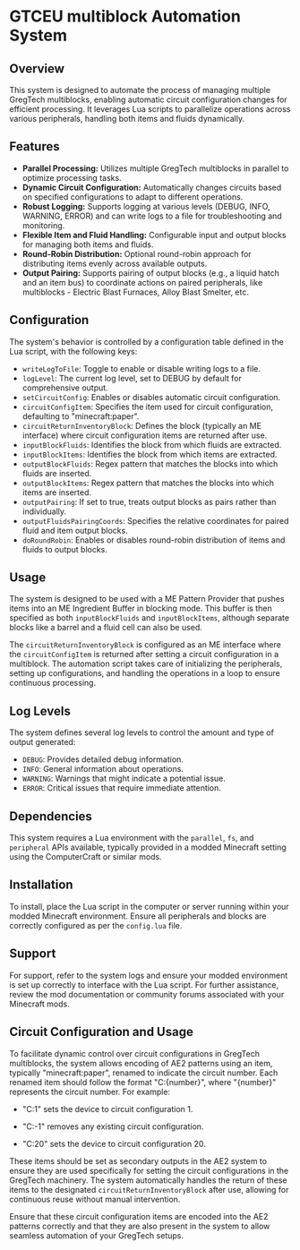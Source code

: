 # GTCEU multiblock Automation System

## Overview
This system is designed to automate the process of managing multiple GregTech multiblocks, enabling automatic circuit configuration changes for efficient processing. It leverages Lua scripts to parallelize operations across various peripherals, handling both items and fluids dynamically.

## Features
- **Parallel Processing:** Utilizes multiple GregTech multiblocks in parallel to optimize processing tasks.
- **Dynamic Circuit Configuration:** Automatically changes circuits based on specified configurations to adapt to different operations.
- **Robust Logging:** Supports logging at various levels (DEBUG, INFO, WARNING, ERROR) and can write logs to a file for troubleshooting and monitoring.
- **Flexible Item and Fluid Handling:** Configurable input and output blocks for managing both items and fluids.
- **Round-Robin Distribution:** Optional round-robin approach for distributing items evenly across available outputs.
- **Output Pairing:** Supports pairing of output blocks (e.g., a liquid hatch and an item bus) to coordinate actions on paired peripherals, like multiblocks - Electric Blast Furnaces, Alloy Blast Smelter, etc.

## Configuration
The system's behavior is controlled by a configuration table defined in the Lua script, with the following keys:

- `writeLogToFile`: Toggle to enable or disable writing logs to a file.
- `logLevel`: The current log level, set to DEBUG by default for comprehensive output.
- `setCircuitConfig`: Enables or disables automatic circuit configuration.
- `circuitConfigItem`: Specifies the item used for circuit configuration, defaulting to "minecraft:paper".
- `circuitReturnInventoryBlock`: Defines the block (typically an ME interface) where circuit configuration items are returned after use.
- `inputBlockFluids`: Identifies the block from which fluids are extracted.
- `inputBlockItems`: Identifies the block from which items are extracted.
- `outputBlockFluids`: Regex pattern that matches the blocks into which fluids are inserted.
- `outputBlockItems`: Regex pattern that matches the blocks into which items are inserted.
- `outputPairing`: If set to true, treats output blocks as pairs rather than individually.
- `outputFluidsPairingCoords`: Specifies the relative coordinates for paired fluid and item output blocks.
- `doRoundRobin`: Enables or disables round-robin distribution of items and fluids to output blocks.

## Usage
The system is designed to be used with a ME Pattern Provider that pushes items into an ME Ingredient Buffer in blocking mode. This buffer is then specified as both `inputBlockFluids` and `inputBlockItems`, although separate blocks like a barrel and a fluid cell can also be used.

The `circuitReturnInventoryBlock` is configured as an ME interface where the `circuitConfigItem` is returned after setting a circuit configuration in a multiblock. The automation script takes care of initializing the peripherals, setting up configurations, and handling the operations in a loop to ensure continuous processing.

## Log Levels
The system defines several log levels to control the amount and type of output generated:

- `DEBUG`: Provides detailed debug information.
- `INFO`: General information about operations.
- `WARNING`: Warnings that might indicate a potential issue.
- `ERROR`: Critical issues that require immediate attention.

## Dependencies
This system requires a Lua environment with the `parallel`, `fs`, and `peripheral` APIs available, typically provided in a modded Minecraft setting using the ComputerCraft or similar mods.

## Installation
To install, place the Lua script in the computer or server running within your modded Minecraft environment. Ensure all peripherals and blocks are correctly configured as per the `config.lua` file.

## Support
For support, refer to the system logs and ensure your modded environment is set up correctly to interface with the Lua script. For further assistance, review the mod documentation or community forums associated with your Minecraft mods.

## Circuit Configuration and Usage

To facilitate dynamic control over circuit configurations in GregTech multiblocks, the system allows encoding of AE2 patterns using an item, typically "minecraft:paper", renamed to indicate the circuit number. Each renamed item should follow the format "C:{number}", where "{number}" represents the circuit number. For example:



- "C:1" sets the device to circuit configuration 1.

- "C:-1" removes any existing circuit configuration.

- "C:20" sets the device to circuit configuration 20.



These items should be set as secondary outputs in the AE2 system to ensure they are used specifically for setting the circuit configurations in the GregTech machinery. The system automatically handles the return of these items to the designated `circuitReturnInventoryBlock` after use, allowing for continuous reuse without manual intervention.



Ensure that these circuit configuration items are encoded into the AE2 patterns correctly and that they are also present in the system to allow seamless automation of your GregTech setups.
